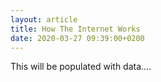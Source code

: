 ```yaml
---
layout: article
title: How The Internet Works
date: 2020-03-27 09:39:00+0200
---
```


This will be populated with data....